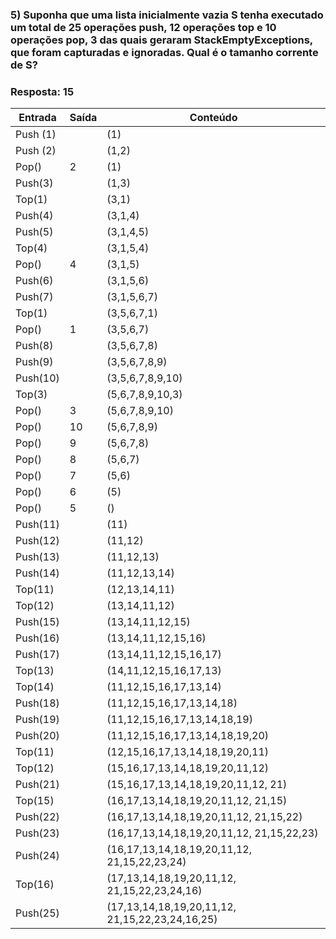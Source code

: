 ### 5) Suponha que uma lista inicialmente vazia S tenha executado um total de 25 operações push, 12 operações top e 10 operações pop, 3 das quais geraram StackEmptyExceptions, que foram capturadas e ignoradas. Qual é o tamanho corrente de S?


### Resposta: 15


Entrada  | Saída | Conteúdo
-------- |-------|--------
Push (1) |       |  (1)
Push (2) |       |  (1,2)
Pop()    |   2   |  (1)
Push(3)  |       |  (1,3)
Top(1)   |       |  (3,1)
Push(4)  |       |  (3,1,4)
Push(5)  |       |  (3,1,4,5)
Top(4)   |       |  (3,1,5,4)
Pop()    |   4   |  (3,1,5)
Push(6)  |       |  (3,1,5,6)
Push(7)  |       |  (3,1,5,6,7)
Top(1)   |       |  (3,5,6,7,1)
Pop()    |   1   |  (3,5,6,7)
Push(8)  |       |  (3,5,6,7,8)
Push(9)  |       |  (3,5,6,7,8,9)
Push(10) |       |  (3,5,6,7,8,9,10)
Top(3)   |       |  (5,6,7,8,9,10,3)
Pop()    |   3   |  (5,6,7,8,9,10)
Pop()    |   10  |   (5,6,7,8,9)
Pop()    |    9  |   (5,6,7,8)
Pop()    |    8  |   (5,6,7)
Pop()    |    7  |   (5,6)
Pop()    |    6  |   (5)
Pop()    |    5  |   () 
Push(11) |       |   (11)
Push(12) |       |   (11,12)
Push(13) |       |   (11,12,13)
Push(14) |       |   (11,12,13,14)
Top(11)  |       |   (12,13,14,11)
Top(12)  |       |   (13,14,11,12)
Push(15) |       |   (13,14,11,12,15)
Push(16) |       |   (13,14,11,12,15,16)
Push(17) |       |   (13,14,11,12,15,16,17)
Top(13)  |       |   (14,11,12,15,16,17,13)
Top(14)  |       |   (11,12,15,16,17,13,14)
Push(18) |       |   (11,12,15,16,17,13,14,18)
Push(19) |       |   (11,12,15,16,17,13,14,18,19)
Push(20) |       |   (11,12,15,16,17,13,14,18,19,20)
Top(11)  |       |   (12,15,16,17,13,14,18,19,20,11)
Top(12)  |       |   (15,16,17,13,14,18,19,20,11,12)
Push(21) |       |   (15,16,17,13,14,18,19,20,11,12, 21)
Top(15)  |       |   (16,17,13,14,18,19,20,11,12, 21,15)
Push(22) |       |   (16,17,13,14,18,19,20,11,12, 21,15,22)
Push(23) |       |   (16,17,13,14,18,19,20,11,12, 21,15,22,23)
Push(24) |       |   (16,17,13,14,18,19,20,11,12, 21,15,22,23,24)
Top(16)  |       |   (17,13,14,18,19,20,11,12, 21,15,22,23,24,16)
Push(25) |       |   (17,13,14,18,19,20,11,12, 21,15,22,23,24,16,25)
